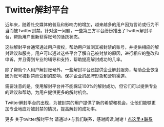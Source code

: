 # Twitter解封平台

近年来，随着社交媒体的普及和影响力的增加，越来越多的用户因为言论或行为不当而被Twitter封禁。针对这一问题，一些第三方平台纷纷推出了Twitter解封平台，帮助用户重新获得账号的活跃状态。

这些解封平台通常通过用户授权，帮助用户监测其被封禁的账号，并提供相应的解封建议和服务。用户可以通过这些平台了解自己被封禁的原因，进行相应的整改和申诉，并且得到专业的辅导和支持，帮助提高解封成功的几率。

除了帮助个人用户解封账号外，一些解封平台还提供企业解封服务，帮助企业恢复因为账号被封禁而受到的影响，保护企业的品牌形象和营销渠道。

需要注意的是，使用解封平台并不能保证100%的解封成功，但它们可以提供专业的建议和帮助，为用户提供更多的解封机会。

Twitter解封平台的出现，为被封禁的用户提供了新的希望和机会，让他们能够更加专业地应对被封禁的情况，提高解封的成功率。

更多 关于twitter解封平台 请通过✈与我们联系，感谢阅读,谢谢！[点这里✈联系](https://111.k02.cc)